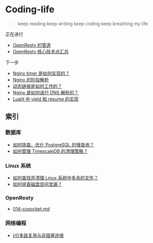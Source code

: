 # Coding-life

> keep reading
> keep writing
> keep coding
> keep breathing
> my life

正在进行

- [OpenResty 的管道](K.工具/OpenResty/使用与实现/017-pipe.md)
- [OpenResty 核心技术点汇总](K.工具/OpenResty/使用与实现/000-core-tech.md)

下一步

- [Nginx timer 是如何实现的？](K.工具/Nginx/Nginx源码分析/8-nginx-timer.md)
- [Nginx 的阶段解析](K.工具/Nginx/Nginx源码分析/4-nginx-phase.md)
- [动态链接是如何工作的？](B.操作系统/设计与实现/how-dynamic-linking-work.md)
- [Nginx 是如何进行 DNS 解析的？](K.工具/Nginx/Nginx源码分析/7-nginx-dns-resolve.md)
- [Luajit 中 yield 和 resume 的实现](K.工具/Luajit/设计与实现/2.yield-resume.md)

## 索引

### 数据库

- [如何排查、优化 PostgreSQL 的慢查询？](F.数据库/4.PostgreSQL/慢查询分析/README.md)
- [如何管理 TimescaleDB 的清理策略？](F.数据库/4.PostgreSQL/TimescaleDB/README.md)

### Linux 系统

- [如何查找并清理 Linux 系统中多余的文件？](B.操作系统/Linux/存储空间占用情况分析.md)
- [如何排查磁盘空间泄漏？](B.操作系统/Linux/存储空间占用情况分析.md)

### OpenResty

- [014-cosocket.md](K.工具/OpenResty/使用与实现/014-cosocket.md)

### 网络编程

- [I/O多路复用与非阻塞连接](B.操作系统/Linux/Application/7.IO多路复用/IO多路复用与非阻塞连接/README.md)
